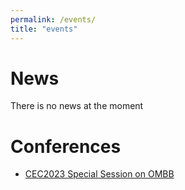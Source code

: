 ```yaml
---
permalink: /events/
title: "events"
---
```


News
======
There is no news at the moment

Conferences
======
- [CEC2023 Special Session on OMBB](/_events/CEC2023-MOBB/index)
